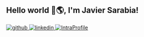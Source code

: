 ## Hello world 👋🌎, I'm Javier Sarabia!  
  

<a href="https://github.com/javiburn" target="_blank">
<img src=https://img.shields.io/badge/github-%2324292e.svg?&style=for-the-badge&logo=github&logoColor=white alt=github style="margin-bottom: 5px;" />
</a>
<a href="https://linkedin.com/in/javier-sarabia-224580195" target="_blank">
<img src=https://img.shields.io/badge/linkedin-%231E77B5.svg?&style=for-the-badge&logo=linkedin&logoColor=white alt=linkedin style="margin-bottom: 5px;" />
</a>  
<a href="https://profile.intra.42.fr/users/jsarabia" rel="nofollow">
	<img src="https://camo.githubusercontent.com/8a008c77daec47babe100b68f3e37121c4a3813c7f8535ed15fa48d6d4cde076/68747470733a2f2f696d672e736869656c64732e696f2f62616467652f496e7472612d3030303030303f7374796c653d666f722d7468652d6261646765266c6f676f3d3432266c6f676f436f6c6f723d7768697465" alt="IntraProfile" data-canonical-src="https://img.shields.io/badge/Intra-000000?style=for-the-badge&amp;logo=42&amp;logoColor=white" style="max-width: 100%;">
</a>

